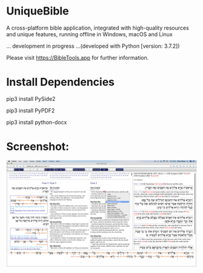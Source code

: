 # UniqueBible
A cross-platform bible application, integrated with high-quality resources and unique features, running offline in Windows, macOS and Linux

... development in progress ...(developed with Python [version: 3.7.2])

Please visit <a href="https://BibleTools.app" target="_blank">https://BibleTools.app</a> for further information.

# Install Dependencies

pip3 install PySide2

pip3 install PyPDF2

pip3 install python-docx

# Screenshot:

<img src="screenshot.png">
